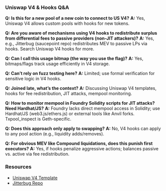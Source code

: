 ### Uniswap V4 & Hooks Q&A

**Q: Is this for a new pool of a new coin to connect to US V4?**
**A:** Yes, Uniswap V4 allows custom pools with hooks for new tokens.

**Q: Are you aware of mechanisms using V4 hooks to redistribute surplus from differential fees to passive providers (non-JIT attackers)?**
**A:** Yes, e.g., Jitterbug (saucepoint repo) redistributes MEV to passive LPs via hooks. Search Uniswap V4 hooks for more.

**Q: Can I call this usage bitmap (the way you use the flag)?**
**A:** Yes, bitmaps/flags track usage efficiently in V4 storage.

**Q: Can’t rely on fuzz testing here?**
**A:** Limited; use formal verification for sensitive logic in V4 hooks.

**Q: Joined late, what’s the context?**
**A:** Discussing Uniswap V4 templates, hooks for fee redistribution, JIT attacks, mempool monitoring.

**Q: How to monitor mempool in Foundry Solidity scripts for JIT attacks? Need Hardhat/JS?**
**A:** Foundry lacks direct mempool access in Solidity; use Hardhat/JS (web3.js/ethers.js) or external tools like Anvil forks. Txpool_inspect is Geth-specific.

**Q: Does this approach only apply to swapping?**
**A:** No, V4 hooks can apply to any pool action (e.g., liquidity adds/removes).

**Q: For obvious MEV like Compound liquidations, does this punish first executors?**
**A:** Yes, if hooks penalize aggressive actions; balances passive vs. active via fee redistribution.

### Resources

- [Uniswap V4 Template](https://github.com/uniswapfoundation/v4-template)
- [Jitterbug Repo](https://github.com/saucepoint/jitterbug)
